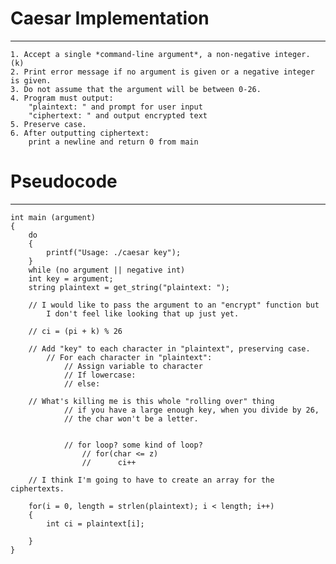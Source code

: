 # Caesar Implementation
---
    1. Accept a single *command-line argument*, a non-negative integer. (k)
    2. Print error message if no argument is given or a negative integer is given.
    3. Do not assume that the argument will be between 0-26.
    4. Program must output:
        "plaintext: " and prompt for user input
        "ciphertext: " and output encrypted text
    5. Preserve case.
    6. After outputting ciphertext:
        print a newline and return 0 from main

# Pseudocode
---

```
int main (argument)
{
    do
    {
        printf("Usage: ./caesar key");
    }  
    while (no argument || negative int)
    int key = argument;
    string plaintext = get_string("plaintext: ");
    
    // I would like to pass the argument to an "encrypt" function but
        I don't feel like looking that up just yet.

    // ci = (pi + k) % 26

    // Add "key" to each character in "plaintext", preserving case.
        // For each character in "plaintext":
            // Assign variable to character
            // If lowercase:
            // else:   

    // What's killing me is this whole "rolling over" thing
            // if you have a large enough key, when you divide by 26,
            // the char won't be a letter.
            

            // for loop? some kind of loop?
                // for(char <= z)
                //      ci++

    // I think I'm going to have to create an array for the ciphertexts.
            
    for(i = 0, length = strlen(plaintext); i < length; i++)
    {
        int ci = plaintext[i];

    }
}


```
